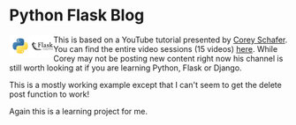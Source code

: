# Python Flask Blog

<img align="left" alt="Python" width=40px src="https://raw.githubusercontent.com/github/explore/80688e429a7d4ef2fca1e82350fe8e3517d3494d/topics/python/python.png" />
<img align="left" alt="Flask" width=40px src="https://raw.githubusercontent.com/github/explore/80688e429a7d4ef2fca1e82350fe8e3517d3494d/topics/flask/flask.png" />

This is based on a YouTube tutorial presented by [Corey Schafer](https://www.youtube.com/channel/UCCezIgC97PvUuR4_gbFUs5g). You can find the entire video sessions (15 videos) [here](https://www.youtube.com/playlist?list=PL-osiE80TeTs4UjLw5MM6OjgkjFeUxCYH). While Corey may not be posting new content right now his channel is still worth looking at if you are learning Python, Flask or Django.

This is a mostly working example except that I can't seem to get the delete post function to work!

Again this is a learning project for me.
